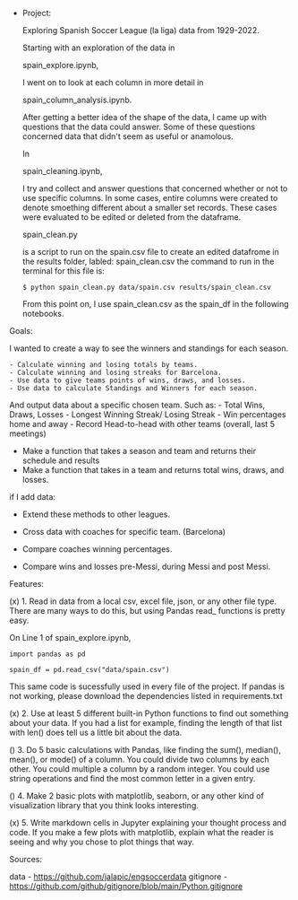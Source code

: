 * Project: 
    
    Exploring Spanish Soccer League (la liga) data from 1929-2022. 
    
    
    Starting with an exploration of the data in 
    
    spain_explore.ipynb,
    
    I went on to look at each column in more detail in 
    
    spain_column_analysis.ipynb.

    After getting a better idea of the shape of the data, I came up with 
    questions that the data could answer. Some of these questions concerned
    data that didn't seem as useful or anamolous. 
    
    In

    spain_cleaning.ipynb, 
    
    I try and collect and answer questions that concerned 
    whether or not to use specific columns. In some cases, entire columns were created 
    to denote smoething different about a smaller set records. These cases were evaluated to
    be edited or deleted from the dataframe.

    spain_clean.py 

    is a script to run on the spain.csv file to create an edited datafrome in the results folder, labled: spain_clean.csv
    the command to run in the terminal for this file is:

    ```$ python spain_clean.py data/spain.csv results/spain_clean.csv```


    From this point on, I use spain_clean.csv as the spain_df in the following notebooks.


Goals: 

I  wanted to create a way to see the winners and standings for each season.
    
    - Calculate winning and losing totals by teams.
    - Calculate winning and losing streaks for Barcelona.
    - Use data to give teams points of wins, draws, and losses.
    - Use data to calculate Standings and Winners for each season.
    
    
And output data about a specific chosen team. Such as:
        - Total Wins, Draws, Losses
        - Longest Winning Streak/ Losing Streak
        - Win percentages home and away
        - Record Head-to-head with other teams (overall, last 5 meetings)





- Make a function that takes a season and team and returns their schedule and results
- Make a function that takes in a team and returns total wins, draws, and losses.

if I add data:

- Extend these methods to other leagues.
- Cross data with coaches for specific team. (Barcelona)
- Compare coaches winning percentages.

- Compare wins and losses pre-Messi, during Messi and post Messi.



Features:

(x) 1. Read in data from a local csv, excel file, json, or any other
file type. There are many ways to do this, but using
Pandas read_ functions is pretty easy.

On Line 1 of spain_explore.ipynb,

```
import pandas as pd

spain_df = pd.read_csv("data/spain.csv")
```
This same code is sucessfully used in every file of the project. If pandas is not working, please download the dependencies listed in requirements.txt


(x) 2. Use at least 5 different built-in Python functions to find out
something about your data. If you had a list for example,
finding the length of that list with len(<list>) does tell us a
little bit about the data.

() 3. Do 5 basic calculations with
Pandas, like finding the
sum(), median(), mean(), or
mode() of a column. You
could divide two columns by
each other. You could
multiple a column by a
random integer. You could
use string operations and find
the most common letter in a
given entry.

() 4. Make 2 basic plots with
matplotlib, seaborn, or any
other kind of visualization
library that you think looks
interesting.

(x) 5. Write markdown cells in
Jupyter explaining your
thought process and code. If
you make a few plots with
matplotlib, explain what the
reader is seeing and why you
chose to plot things that way.

Sources:

data - https://github.com/jalapic/engsoccerdata
gitignore - https://github.com/github/gitignore/blob/main/Python.gitignore